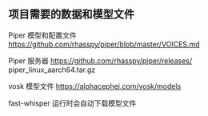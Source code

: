 ## 项目需要的数据和模型文件

Piper 模型和配置文件
https://github.com/rhasspy/piper/blob/master/VOICES.md

Piper 服务器
https://github.com/rhasspy/piper/releases/
piper_linux_aarch64.tar.gz

vosk 模型文件
https://alphacephei.com/vosk/models

fast-whisper 
运行时会自动下载模型文件